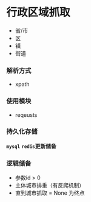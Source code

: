# 行政区域抓取

- 省/市
- 区
- 镇
- 街道

### 解析方式
- xpath

### 使用模块
- reqeusts

### 持久化存储
**`mysql`**
**`redis`更新储备**


### 逻辑储备
- 参数id > 0
- 主体城市排重（有反爬机制）
- 直到城市抓取 = None 为终点